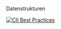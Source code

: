 Datenstrukturen

[![CII Best Practices](https://bestpractices.coreinfrastructure.org/projects/1619/badge)](https://bestpractices.coreinfrastructure.org/projects/1619)
